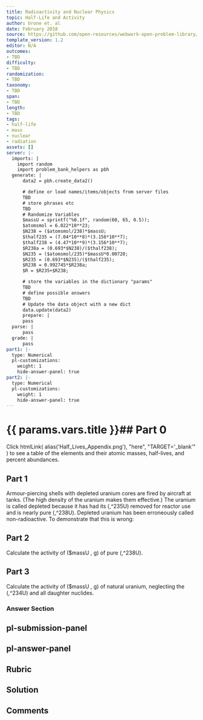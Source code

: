 ```yaml
---
title: Radioactivity and Nuclear Physics
topic: Half-Life and Activity
author: Urone et. al
date: February 2018
source: https://github.com/open-resources/webwork-open-problem-library/tree/master/Contrib/BrockPhysics/College_Physics_Urone/31.Radioactivity_and_Nuclear_Physics/31-05.Half-Life_and_Activity/NU_U17-31-05-018.pg
template_version: 1.2
editor: N/A
outcomes:
- TBD
difficulty:
- TBD
randomization:
- TBD
taxonomy:
- TBD
span:
- TBD
length:
- TBD
tags:
- half-life
- mass
- nuclear
- radiation
assets: []
server: |-
  imports: |
    import random
    import problem_bank_helpers as pbh
  generate: |
      data2 = pbh.create_data2()

      # define or load names/items/objects from server files
      TBD
      # store phrases etc
      TBD
      # Randomize Variables
      $massU = sprintf("%0.1f", random(60, 65, 0.5));
      $atomsmol = 6.022*10**23;
      $N238 = ($atomsmol/238)*$massU;
      $thalf235 = (7.04*10**8)*(3.156*10**7);
      $thalf238 = (4.47*10**9)*(3.156*10**7);
      $R238a = (0.693*$N238)/($thalf238);
      $N235 = ($atomsmol/235)*$massU*0.00720;
      $R235 = (0.693*$N235)/($thalf235);
      $R238 = 0.992745*$R238a;
      $R = $R235+$R238;

      # store the variables in the dictionary "params"
      TBD
      # define possible answers
      TBD
      # Update the data object with a new dict
      data.update(data2)
      prepare: |
      pass
  parse: |
      pass
  grade: |
      pass
part1: |-
  type: Numerical
  pl-customizations:
    weight: 1
    hide-answer-panel: true
part2: |-
  type: Numerical
  pl-customizations:
    weight: 1
    hide-answer-panel: true
---
```


# {{ params.vars.title }}## Part 0 
Click htmlLink( alias('Half_Lives_Appendix.png'), "here", "TARGET='_blank'" ) to see a table of the elements and their atomic masses, half-lives, and percent abundances. 
## Part 1 
Armour-piercing shells with depleted uranium cores are fired by aircraft at tanks. (The high density of the uranium makes them effective.) The uranium is called depleted because it has had its (,^235U) removed for reactor use and is nearly pure (,^238U). Depleted uranium has been erroneously called non-radioactive. To demonstrate that this is wrong: 
## Part 2 
Calculate the activity of ($massU , g) of pure (,^238U). 
## Part 3 
Calculate the activity of ($massU , g) of natural uranium, neglecting the (,^234U) and all daughter nuclides. 


### Answer Section 


## pl-submission-panel 


## pl-answer-panel 


## Rubric 


## Solution 


## Comments 



